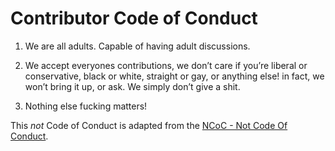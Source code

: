 # Contributor Code of Conduct

1. We are all adults. Capable of having adult discussions.

2. We accept everyones contributions, we don’t care if you’re liberal or conservative, black or white, straight or gay, or anything else!  in fact, we won’t bring it up, or ask. We simply don’t give a shit.

3. Nothing else fucking matters!

This *not* Code of Conduct is adapted from the [NCoC - Not Code Of Conduct](http://nocodeofconduct.com/).
